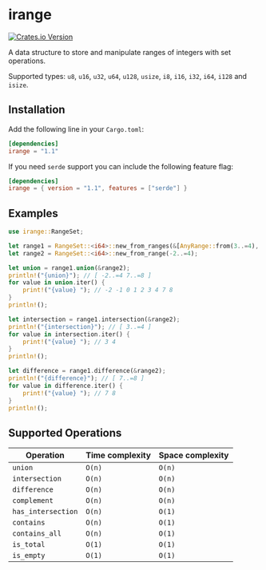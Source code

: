 # irange

[![Crates.io Version](https://img.shields.io/crates/v/irange)](https://crates.io/crates/irange)

A data structure to store and manipulate ranges of integers with set operations.

Supported types: `u8`, `u16`, `u32`, `u64`, `u128`, `usize`, `i8`, `i16`, `i32`, `i64`, `i128` and `isize`.

## Installation

Add the following line in your `Cargo.toml`:

```toml
[dependencies]
irange = "1.1"
```

If you need `serde` support you can include the following feature flag:

```toml
[dependencies]
irange = { version = "1.1", features = ["serde"] }
```

## Examples

```rust
use irange::RangeSet;

let range1 = RangeSet::<i64>::new_from_ranges(&[AnyRange::from(3..=4), AnyRange::from(7..9)]);
let range2 = RangeSet::<i64>::new_from_range(-2..=4);

let union = range1.union(&range2);
println!("{union}"); // [ -2..=4 7..=8 ]
for value in union.iter() {
    print!("{value} "); // -2 -1 0 1 2 3 4 7 8
}
println!();

let intersection = range1.intersection(&range2);
println!("{intersection}"); // [ 3..=4 ]
for value in intersection.iter() {
    print!("{value} "); // 3 4
}
println!();

let difference = range1.difference(&range2);
println!("{difference}"); // [ 7..=8 ]
for value in difference.iter() {
    print!("{value} "); // 7 8
}
println!();
```

## Supported Operations

| Operation | Time complexity | Space complexity |
|---|---|---|
| `union` | `O(n)` | `O(n)` |
| `intersection` | `O(n)` | `O(n)` |
| `difference` | `O(n)` | `O(n)` |
| `complement` | `O(n)` | `O(n)` |
| `has_intersection` | `O(n)` | `O(1)` |
| `contains` | `O(n)` | `O(1)` |
| `contains_all` | `O(n)` | `O(1)` |
| `is_total` | `O(1)` | `O(1)` |
| `is_empty` | `O(1)` | `O(1)` |
